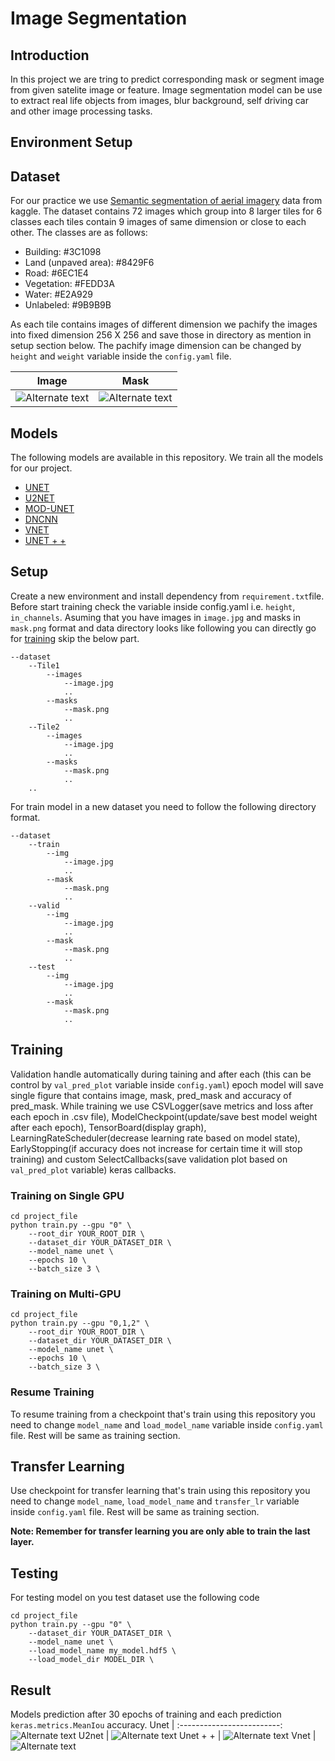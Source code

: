 # Image Segmentation

## Introduction

In this project we are tring to predict corresponding mask or segment image from given satelite image or feature. Image segmentation model can be use to extract real life objects from images, blur background, self driving car and other image processing tasks.

## Environment Setup



## Dataset

For our practice we use [Semantic segmentation of aerial imagery](https://www.kaggle.com/humansintheloop/semantic-segmentation-of-aerial-imagery) data from kaggle. The dataset contains 72 images which group into 8 larger tiles for 6 classes each tiles contain 9 images of same dimension or close to each other. The classes are as follows:

* Building: #3C1098
* Land (unpaved area): #8429F6
* Road: #6EC1E4
* Vegetation: #FEDD3A
* Water: #E2A929
* Unlabeled: #9B9B9B

As each tile contains images of different dimension we pachify the images into fixed dimension 256 X 256 and save those in directory as mention in setup section below. The pachify image dimension can be changed by `height` and `weight` variable inside the `config.yaml` file.

Image             |  Mask
:-------------------------:|:-------------------------:
![Alternate text](image_part_001.jpg)  |  ![Alternate text](image_part_001.png)

## Models

The following models are available in this repository. We train all the models for our project.

* [UNET](https://link.springer.com/chapter/10.1007/978-3-319-24574-4_28)
* [U2NET](https://paperswithcode.com/paper/u-2-net-going-deeper-with-nested-u-structure)
* [MOD-UNET]()
* [DNCNN](https://ieeexplore.ieee.org/document/7839189)
* [VNET](https://arxiv.org/abs/1606.04797)
* [UNET + +](https://link.springer.com/chapter/10.1007/978-3-030-00889-5_1)

## Setup

Create a new environment and install dependency from `requirement.txt`file. Before start training check the variable inside config.yaml i.e. `height`, `in_channels`. Asuming that you have images in `image.jpg` and masks in `mask.png` format and data directory looks like following you can directly go for [training](##Training) skip the below part.

```
--dataset
    --Tile1
        --images
            --image.jpg
            ..
        --masks
            --mask.png
            ..
    --Tile2
        --images
            --image.jpg
            ..
        --masks
            --mask.png
            ..
    ..
```

For train model in a new dataset you need to follow the following directory format.

```
--dataset
    --train
        --img
            --image.jpg
            ..
        --mask
            --mask.png
            ..
    --valid
        --img
            --image.jpg
            ..
        --mask
            --mask.png
            ..
    --test
        --img
            --image.jpg
            ..
        --mask
            --mask.png
            ..
```

## Training

Validation handle automatically during taining and after each (this can be control by `val_pred_plot` variable inside `config.yaml`) epoch model will save single figure that contains image, mask, pred_mask and accuracy of pred_mask. While training we use CSVLogger(save metrics and loss after each epoch in .csv file), ModelCheckpoint(update/save best model weight after each epoch), TensorBoard(display graph), LearningRateScheduler(decrease learning rate based on model state), EarlyStopping(if accuracy does not increase for certain time it will stop training) and custom SelectCallbacks(save validation plot based on `val_pred_plot` variable) keras callbacks.

### Training on Single GPU

```
cd project_file
python train.py --gpu "0" \
    --root_dir YOUR_ROOT_DIR \
    --dataset_dir YOUR_DATASET_DIR \
    --model_name unet \
    --epochs 10 \
    --batch_size 3 \
```

### Training on Multi-GPU

```
cd project_file
python train.py --gpu "0,1,2" \
    --root_dir YOUR_ROOT_DIR \
    --dataset_dir YOUR_DATASET_DIR \
    --model_name unet \
    --epochs 10 \
    --batch_size 3 \
```

### Resume Training

To resume training from a checkpoint that's train using this repository you need to change `model_name` and `load_model_name` variable inside `config.yaml` file. Rest will be same as training section.

## Transfer Learning

Use checkpoint for transfer learning that's train using this repository you need to change `model_name`, `load_model_name` and `transfer_lr` variable inside `config.yaml` file. Rest will be same as training section.

**Note: Remember for transfer learning you are only able to train the last layer.**

## Testing

For testing model on you test dataset use the following code

```
cd project_file
python train.py --gpu "0" \
    --dataset_dir YOUR_DATASET_DIR \
    --model_name unet \
    --load_model_name my_model.hdf5 \
    --load_model_dir MODEL_DIR \
```

## Result

Models prediction after 30 epochs of training and each prediction `keras.metrics.MeanIou` accuracy.
Unet             |
:-------------------------:
![Alternate text](u_test_img_107_acc_0.6093.png)
U2net             |
![Alternate text](u2_test_img_107_acc_0.6805.png)
Unet + +             |
![Alternate text](upp_test_img_107_acc_0.4618.png)
Vnet             |
![Alternate text](v_test_img_107_acc_0.0750.png)
